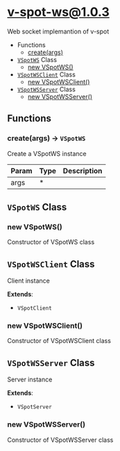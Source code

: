 # v-spot-ws@1.0.3

Web socket implemantion of v-spot

+ Functions
  + [create(args)](#v-spot-ws-function-create)
+ [`VSpotWS`](#v-spot-ws-classes) Class
  + [new VSpotWS()](#v-spot-ws-classes-v-spot-w-s-constructor)
+ [`VSpotWSClient`](#v-spot-ws-classes) Class
  + [new VSpotWSClient()](#v-spot-ws-classes-v-spot-w-s-client-constructor)
+ [`VSpotWSServer`](#v-spot-ws-classes) Class
  + [new VSpotWSServer()](#v-spot-ws-classes-v-spot-w-s-server-constructor)

## Functions

<a class='md-heading-link' name="v-spot-ws-function-create" ></a>

### create(args) -> `VSpotWS`

Create a VSpotWS instance

| Param | Type | Description |
| ----- | --- | -------- |
| args | * |  |



<a class='md-heading-link' name="v-spot-ws-classes"></a>

## `VSpotWS` Class






<a class='md-heading-link' name="v-spot-ws-classes-v-spot-w-s-constructor" ></a>

### new VSpotWS()

Constructor of VSpotWS class



<a class='md-heading-link' name="v-spot-ws-classes"></a>

## `VSpotWSClient` Class

Client instance

**Extends**: 

+ `VSpotClient`



<a class='md-heading-link' name="v-spot-ws-classes-v-spot-w-s-client-constructor" ></a>

### new VSpotWSClient()

Constructor of VSpotWSClient class



<a class='md-heading-link' name="v-spot-ws-classes"></a>

## `VSpotWSServer` Class

Server instance

**Extends**: 

+ `VSpotServer`



<a class='md-heading-link' name="v-spot-ws-classes-v-spot-w-s-server-constructor" ></a>

### new VSpotWSServer()

Constructor of VSpotWSServer class





